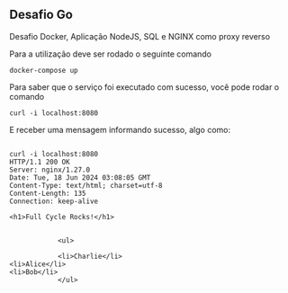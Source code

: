## Desafio Go

Desafio Docker, Aplicação NodeJS, SQL e NGINX como proxy reverso

Para a utilização deve ser rodado o seguinte comando

```shell
docker-compose up
``` 

Para saber que o serviço foi executado com sucesso, você pode rodar o comando

```shell
curl -i localhost:8080 
``` 

E receber uma mensagem informando sucesso, algo como:

```shell

curl -i localhost:8080  
HTTP/1.1 200 OK
Server: nginx/1.27.0
Date: Tue, 18 Jun 2024 03:08:05 GMT
Content-Type: text/html; charset=utf-8
Content-Length: 135
Connection: keep-alive

<h1>Full Cycle Rocks!</h1>


            <ul>

            <li>Charlie</li>
<li>Alice</li>
<li>Bob</li>
            </ul>
```